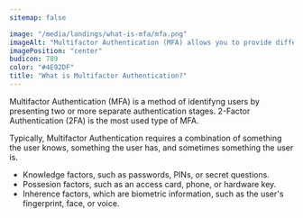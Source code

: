 ```yaml
---
sitemap: false

image: "/media/landings/what-is-mfa/mfa.png"
imageAlt: "Multifactor Authentication (MFA) allows you to provide different layers of authentication to increase security."
imagePosition: "center"
budicon: 789
color: "#4E92DF"
title: "What is Multifactor Authentication?"
---
```

Multifactor Authentication (MFA) is a method of identifyng users by presenting two or more separate authentication stages. 2-Factor Authentication (2FA) is the most used type of MFA.

Typically, Multifactor Authentication requires a combination of something the user knows, something the user has, and sometimes something the user is.

* Knowledge factors, such as passwords, PINs, or secret questions.
* Possesion factors, such as an access card, phone, or hardware key.
* Inherence factors, which are biometric information, such as the user's fingerprint, face, or voice.